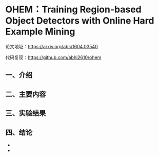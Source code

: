 

# **OHEM：Training Region-based Object Detectors with Online Hard Example Mining**

论文地址：<https://arxiv.org/abs/1604.03540>

代码复现：<https://github.com/abhi2610/ohem>


## 一、介绍


## 二、主要内容


## 三、实验结果


## 四、结论

* 
* 
